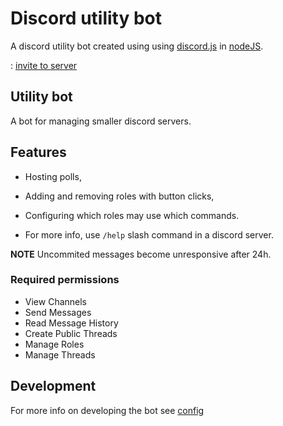 # Discord utility bot

A discord utility bot created using using [discord.js](https://discord.js.org/#/) in [nodeJS](https://nodejs.org/en/about/).

: [invite to server](https://discord.com/api/oauth2/authorize?client_id=763366736586080257&permissions=326685953024&scope=applications.commands%20bot)

## Utility bot

A bot for managing smaller discord servers.

## Features

-   Hosting polls,
-   Adding and removing roles with button clicks,
-   Configuring which roles may use which commands.

-   For more info, use `/help` slash command in a discord server.

**NOTE** Uncommited messages become unresponsive after 24h.

### Required permissions

-   View Channels
-   Send Messages
-   Read Message History
-   Create Public Threads
-   Manage Roles
-   Manage Threads

## Development

For more info on developing the bot see [config](docs/CONFIG.md)
